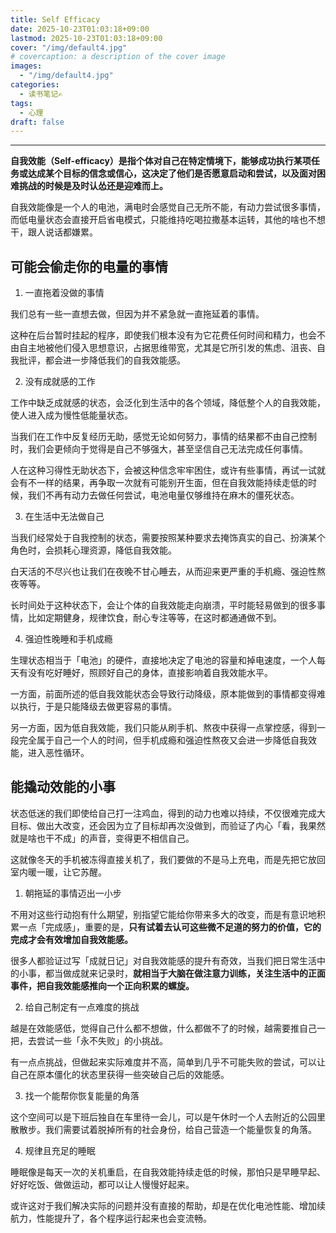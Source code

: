 ```yaml
---
title: Self Efficacy
date: 2025-10-23T01:03:18+09:00
lastmod: 2025-10-23T01:03:18+09:00
cover: "/img/default4.jpg"
# covercaption: a description of the cover image
images:
  - "/img/default4.jpg"
categories:
  - 读书笔记✍
tags:
  - 心理
draft: false
---
```


---

<!--more-->
**自我效能（Self-efficacy）是指个体对自己在特定情境下，能够成功执行某项任务或达成某个目标的信念或信心，这决定了他们是否愿意启动和尝试，以及面对困难挑战的时候是及时认怂还是迎难而上。**

自我效能像是一个人的电池，满电时会感觉自己无所不能，有动力尝试很多事情，而低电量状态会直接开启省电模式，只能维持吃喝拉撒基本运转，其他的啥也不想干，跟人说话都嫌累。

## 可能会偷走你的电量的事情

1. 一直拖着没做的事情

我们总有一些一直想去做，但因为并不紧急就一直拖延着的事情。

这种在后台暂时挂起的程序，即使我们根本没有为它花费任何时间和精力，也会不由自主地被他们侵入思想意识，占据思维带宽，尤其是它所引发的焦虑、沮丧、自我批评，都会进一步降低我们的自我效能感。

2. 没有成就感的工作

工作中缺乏成就感的状态，会泛化到生活中的各个领域，降低整个人的自我效能，使人进入成为慢性低能量状态。

当我们在工作中反复经历无助，感觉无论如何努力，事情的结果都不由自己控制时，我们会更倾向于觉得是自己不够强大，甚至坚信自己无法完成任何事情。

人在这种习得性无助状态下，会被这种信念牢牢困住，或许有些事情，再试一试就会有不一样的结果，再争取一次就有可能别开生面，但在自我效能持续走低的时候，我们不再有动力去做任何尝试，电池电量仅够维持在麻木的僵死状态。

3. 在生活中无法做自己

当我们经常处于自我控制的状态，需要按照某种要求去掩饰真实的自己、扮演某个角色时，会损耗心理资源，降低自我效能。

白天活的不尽兴也让我们在夜晚不甘心睡去，从而迎来更严重的手机瘾、强迫性熬夜等等。

长时间处于这种状态下，会让个体的自我效能走向崩溃，平时能轻易做到的很多事情，比如定期健身，规律饮食，耐心专注等等，在这时都通通做不到。

4. 强迫性晚睡和手机成瘾

生理状态相当于「电池」的硬件，直接地决定了电池的容量和掉电速度，一个人每天有没有吃好睡好，照顾好自己的身体，直接影响着自我效能水平。

一方面，前面所述的低自我效能状态会导致行动降级，原本能做到的事情都变得难以执行，于是只能降级去做更容易的事情。

另一方面，因为低自我效能，我们只能从刷手机、熬夜中获得一点掌控感，得到一段完全属于自己一个人的时间，但手机成瘾和强迫性熬夜又会进一步降低自我效能，进入恶性循环。

## 能撬动效能的小事

状态低迷的我们即使给自己打一注鸡血，得到的动力也难以持续，不仅很难完成大目标、做出大改变，还会因为立了目标却再次没做到，而验证了内心「看，我果然就是啥也干不成」的声音，变得更不相信自己。

这就像冬天的手机被冻得直接关机了，我们要做的不是马上充电，而是先把它放回室内暖一暖，让它苏醒。

1. 朝拖延的事情迈出一小步

不用对这些行动抱有什么期望，别指望它能给你带来多大的改变，而是有意识地积累一点「完成感」，重要的是，**只有试着去认可这些微不足道的努力的价值，它的完成才会有效增加自我效能感。**

很多人都验证过写「成就日记」对自我效能感的提升有奇效，当我们把日常生活中的小事，都当做成就来记录时，**就相当于大脑在做注意力训练，关注生活中的正面事件，把自我效能感推向一个正向积累的螺旋。**

2. 给自己制定有一点难度的挑战

越是在效能感低，觉得自己什么都不想做，什么都做不了的时候，越需要推自己一把，去尝试一些「永不失败」的小挑战。

有一点点挑战，但做起来实际难度并不高，简单到几乎不可能失败的尝试，可以让自己在原本僵化的状态里获得一些突破自己后的效能感。

3. 找一个能帮你恢复能量的角落

这个空间可以是下班后独自在车里待一会儿，可以是午休时一个人去附近的公园里散散步。我们需要试着脱掉所有的社会身份，给自己营造一个能量恢复的角落。

4. 规律且充足的睡眠

睡眠像是每天一次的关机重启，在自我效能持续走低的时候，那怕只是早睡早起、好好吃饭、做做运动，都可以让人慢慢好起来。

或许这对于我们解决实际的问题并没有直接的帮助，却是在优化电池性能、增加续航力，性能提升了，各个程序运行起来也会变流畅。
